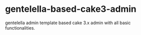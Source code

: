 # gentelella-based-cake3-admin
gentelella admin template based cake 3.x admin with all basic functionalities.
